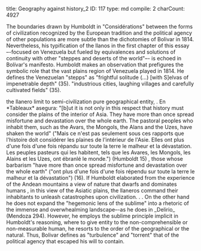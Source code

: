 title:          Geography against history_2
ID:             117
type:           md
compile:        2
charCount:      4927




The boundaries drawn by Humboldt in "Considérations" between the forms of civilization recognized by the European tradition and the political agency of other populations are more subtle than the dichotomies of Bolivar in 1814. Nevertheless, his typification of the llanos in the first chapter of this essay –-focused on Venezuela but fueled by equivalences and solutions of continuity with other "steppes and deserts of the world"–- is echoed in Bolívar's manifesto. <!-- Esto es especialmente evidente cuando --->Humboldt makes an observation that prefigures the symbolic role that the vast plains region of Venezuela played in 1814. He defines the Venezuelan "stepps" as "frightful solitude (…) [with S]elvas of impenetrable depth" (35). <!-- Y atribuye a esta "profundidad impenerable" la agencia apara formar una frontera exterior, al sur de --> "industrious cities, laughing villages and carefully cultivated fields" (35). <!--En 1814 esa noción de frontera exterior se reafirmó y se redefinió al tiempo que se desbordaba. Pero no se reafirmó y desbordó por las cualidades inmanentes a la geografía que Humboldt señalaba, sino porque, sobre su tejido social, se formó the "devouring anarchy" of Boves' popular rebellion that frustrated Bolivar's republic project.-->   <!-- No fueron "[t]he plains of southern America" las que sirvieron como "limit to the semi-civilization imported from Europe" (Humboldt 34-35): fueron sus habitantes, los llaneros, a quienes Bolívar tipificó como bestias-hermanos, y a quienes Humboldt describió en *Voyage* como  [descripción de los llaneros]. -->

<!-- Pero en el régimen trópico de Humboldt,-->the llanero limit to semi-civilization <!-- se organiza el espacio como una--> pure geographical entity, <!--sin human agency, incluso cuando se trata de fenómenos explícitamente históricos, políticos y militares-->. En *Tableaux* asegura: "[b]ut it is not only in this respect that history must consider the plains of the interior of Asia. They have more than once spread misfortune and devastation over the whole earth. The pastoral peoples who inhabit them, such as the Avars, the Mongols, the Alans and the Uzes, have shaken the world" ("Mais ce n'est pas seulement sous ces rapports que l'histoire doit considérer les plaines de l'intérieur de l'Asie. Elles ont plus d'une fois d'une fois répandu sur toute la terre le malheur et la dévastation. Les peuples pasteurs qui les habitent, tels que les Avares, les Mongols, les Alains et les Uzes, ont ébranlé le monde.") (Humboldt 15) <!--Para Humboldt, lo que "la historia debe considerar" es la acción de los llanos y no la acción de los llaneros, que con mucha suerte pueden considerarse asimilados metonímicamente a lugar que habitaban. Son los llanos, y no los llaneros-->, those whose barbarism "have more than once spread misfortune and devastation over the whole earth" ("ont plus d'une fois d'une fois répendu sur toute la terre le malheur et la dévastation") (16).  If Humboldt elaborated from the experience of the Andean mountains a view of nature that dwarfs and dominates humans <!-- (Mary Louise Pratt quoted by Mendoza)-->, in this view of the Asiatic plains, the llaneros command their inhabitants to unleash catastrophes upon civilization. <!--La agencia de esos pueblos *no* pertenece a la historia y al "globe". Pertenece en todo caso a la geografía, y a lo que Chakrabarty caracteriza como lo "planetario": [definición] [nota]-->.

<!-- La rebelión popular de 1814 redefinió claramente el límite que la dicotomía llanos-civilización establecía, como un problema político, ya no entre hombres y naturaleza sino entre facciones de humanos. Fue, además, un problema que contribuyó a redefinir por completo la geopolítica bolivariana, y que desató la serie de acontecimientos que el Reader condensa en la imagen de un ejército haitiano cruzando los andes [ referencias: Juan Bosh, ¿Germán Carrera Damas?, ¿Laureano Vallenilla Lanz?, ¿quién más?] . Sin embargo, este régimen trópico es inmune a la evidencia de los acontecimientos históricos. No importa si fueron los llaneros venezolanos que destruyeron la república blanco-criolla en 1814, o los mongoles quienes conquistaron Eurasia en el siglo [XVI] : la metonimia de lo sublime atribuye a los llanos las acciones de sus habitantes. Por eso en el *Manifiesto*, Bolívar sigue convocando la reducción a naturaleza de la facción contraria, al tiempo que la reconoce como par -->. On the other hand he does not expand the "hegemonic lens of the sublime" into a rhetoric of the immense and overwhealming landscape–-as he does in _Delirio_ (Mendoza 294). However, he employs the sublime principle implicit in Humboldt's reasoning, where to give entity to the non-comprehensible or non-measurable human, he resorts to the order of the geographical or the natural. Thus, Bolivar defines as "turbulence" and "torrent" that of the political agency that escaped his will to contain. 
